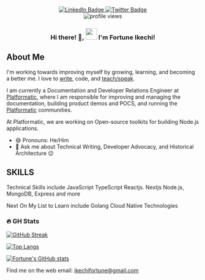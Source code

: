 <div align="center" id="badges">
  <a href="https://www.linkedin.com/in/fortune-ikechi">
    <img src="https://img.shields.io/badge/LinkedIn-blue?style=for-the-badge&logo=linkedin&logoColor=white" alt="LinkedIn Badge"/>
  </a>
  <a href="https://twitter.com/Codedog_">
    <img src="https://img.shields.io/badge/Twitter-blue?style=for-the-badge&logo=twitter&logoColor=white" alt="Twitter Badge"/>
  </a>
</div>

<div align="center">
    <img src="https://komarev.com/ghpvc/?username=iamfortune&style=flat-square&color=blue" alt="profile views"/>
</div>

<h3 align="center"> Hi there! 👋, <img src="https://media.giphy.com/media/hvRJCLFzcasrR4ia7z/giphy.gif" width="30px"/>  I'm Fortune Ikechi! </h3>

## About Me 

I'm working towards improving myself by growing, learning, and becoming a better me. I love to [write](https://www.fortuneikechi.com/blog), code, and [teach/speak](https://www.fortuneikechi.com/talk).


I am currently a Documentation and Developer Relations Engineer at [Platformatic](https://platformatic.dev/), where I am responsible for improving and managing the documentation, building product demos and POCS, and running the [Platformatic](https://platformatic.dev) communities. 


At Platformatic, we are working on Open-source toolkits for building Node.js applications.

- 😄 Pronouns: He/Him
- 💬 Ask me about Technical Writing, Developer Advocacy, and Historical Architecture 😉

## SKILLS

Technical Skills include
JavaScript
TypeScript
Reactjs. Nextjs
Node.js, MongoDB, Express and more

Next On My List to Learn include
Golang
Cloud Native Technologies 

### :fire: GH Stats
[![GitHub Streak](http://github-readme-streak-stats.herokuapp.com?user=iamfortune&theme=dark&background=000000)](https://git.io/streak-stats)

[![Top Langs](https://github-readme-stats.vercel.app/api/top-langs/?username=iamfortune&layout=compact&theme=vision-friendly-dark)](https://github.com/anuraghazra/github-readme-stats)


[![Fortune's GitHub stats](https://github-readme-stats.vercel.app/api?username=iamfortune&count_private=true&show_icons=true&theme=radical&hide_border=true)](#!)

Find me on the web
email: ikechifortune@gmail.com
